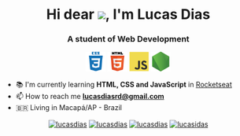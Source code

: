 <h1 align="center">Hi dear <img src="https://raw.githubusercontent.com/kaueMarques/kaueMarques/master/hi.gif" width="30px">, I'm Lucas Dias</h1>
<h3 align="center">A student of Web Development</h3>

<p align="center">
<img src="https://raw.githubusercontent.com/devicons/devicon/master/icons/css3/css3-plain-wordmark.svg" alt="css3"  width="40" height="40"/>
<img src="https://raw.githubusercontent.com/devicons/devicon/master/icons/html5/html5-original-wordmark.svg" alt="html5"  width="40" height="40"/>
<img src="https://raw.githubusercontent.com/devicons/devicon/master/icons/javascript/javascript-original.svg" alt="javascript" width="40" height="40"/>
<img src="https://raw.githubusercontent.com/devicons/devicon/master/icons/nodejs/nodejs-original.svg" alt="nodejs" width="40" height="40"/></p><p align="center">

</p>

- 📚 I'm currently learning <strong>HTML, CSS and JavaScript</strong> in [Rocketseat](https://github.com/Rocketseat)
- 📫 How to reach me **lucasdiasrd@gmail.com**
- 🇧🇷 Living in Macapá/AP - Brazil





<p align="center">
<a href="https://instagram.com/lucas.index" target="blank"><img align="center" src="https://cdn.jsdelivr.net/npm/simple-icons@3.0.1/icons/instagram.svg" alt="lucasdias" height="25" width="25"/></a>
<a href="https://fb.com/lucasdiasrd" target="blank"><img align="center" src="https://cdn.jsdelivr.net/npm/simple-icons@3.0.1/icons/facebook.svg" alt="lucasdias" height="25" width="25" /></a>
<a href="https://linkedin.com/in/lucasdiasrd" target="blank"><img align="center" src="https://cdn.jsdelivr.net/npm/simple-icons@3.0.1/icons/linkedin.svg" alt="lucasdias" height="25" width="25" /></a>
<a href="https://twitter.com/lucasdiasrd" target="blank"><img align="center" src="https://cdn.jsdelivr.net/npm/simple-icons@3.0.1/icons/twitter.svg" alt="lucasidas" height="25" width="25" /></a>
</p>
